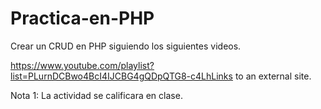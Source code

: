 # Practica-en-PHP

Crear un CRUD en PHP siguiendo los siguientes videos.

https://www.youtube.com/playlist?list=PLurnDCBwo4BcI4IJCBG4gQDpQTG8-c4LhLinks to an external site. 

Nota 1: La actividad se calificara en clase.
